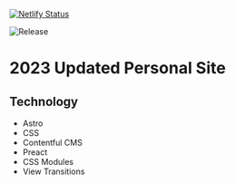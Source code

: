 [![Netlify Status](https://api.netlify.com/api/v1/badges/1aa9f73e-d281-43c2-8f2a-182a320cfa96/deploy-status)](https://app.netlify.com/sites/mellow-madeleine-89b7ce/deploys)

![Release](https://img.shields.io/github/v/release/timhilton/tim-hilton-portfolio)


# 2023 Updated Personal Site

## Technology
- Astro
- CSS
- Contentful CMS
- Preact
- CSS Modules
- View Transitions

